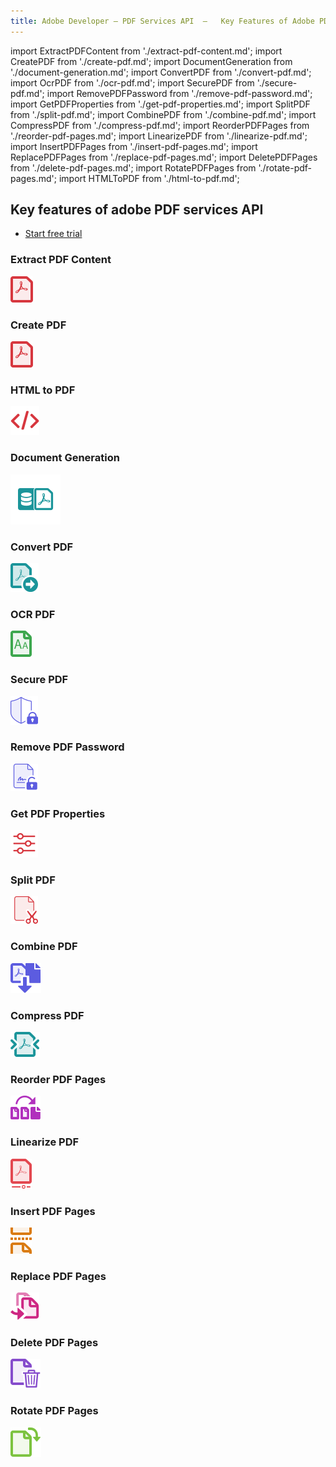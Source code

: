 ```yaml
---
title: Adobe Developer — PDF Services API  —   Key Features of Adobe PDF Services API
---
```


import ExtractPDFContent from './extract-pdf-content.md';
import CreatePDF from './create-pdf.md';
import DocumentGeneration from './document-generation.md';
import ConvertPDF from './convert-pdf.md';
import OcrPDF from './ocr-pdf.md';
import SecurePDF from './secure-pdf.md';
import RemovePDFPassword from './remove-pdf-password.md';
import GetPDFProperties from './get-pdf-properties.md';
import SplitPDF from './split-pdf.md';
import CombinePDF from './combine-pdf.md';
import CompressPDF from './compress-pdf.md';
import ReorderPDFPages from './reorder-pdf-pages.md';
import LinearizePDF from './linearize-pdf.md';
import InsertPDFPages from './insert-pdf-pages.md';
import ReplacePDFPages from './replace-pdf-pages.md';
import DeletePDFPages from './delete-pdf-pages.md';
import RotatePDFPages from './rotate-pdf-pages.md';
import HTMLToPDF from './html-to-pdf.md';


<!-- Key Features of Adobe PDF Services API -->

<SummaryBlock slots="heading, buttons"  background="rgb(31, 42, 73)" buttonPositionRight />

## Key features of adobe PDF services API

- [Start free trial](https://dc.stage.acrobat.com/dc-integration-creation-app-cdn/index.html?api=pdf-services-api)


<TabsBlock orientation="vertical" slots="heading, image, content" repeat="18"  theme="dark" className='bgBlue code-block-0' />

### Extract PDF Content

![Extract PDF Content](../../images/s_createpdf_color_24.svg)

<ExtractPDFContent/>

### Create PDF

![Create PDF](../../images/s_createpdf_color_24.svg)

<CreatePDF/>

### HTML to PDF

![HTML to PDF](../../images/s_html-to-pdf.svg)

<HTMLToPDF/>

### Document Generation

![Document Generation](../../images/ic-dynamic-pdf-gen-40.svg)

<DocumentGeneration/>

### Convert PDF

![Convert PDF](../../images/export_page.svg)

<ConvertPDF/>

### OCR PDF

![OCR PDF](../../images/recognize_text.svg)

<OcrPDF/>

### Secure PDF

![Secure PDF](../../images/s_protect_24.svg)

<SecurePDF/>

### Remove PDF Password

![Remove PDF Password](../../images/s_unlock-pdf_22.svg)

<RemovePDFPassword/>

### Get PDF Properties

![Get PDF Properties](../../images/s_properties_22.svg)

<GetPDFProperties/>

### Split PDF

![Split PDF](../../images/s_split-pdf_22.svg)

<SplitPDF/>

### Combine PDF

![Combine PDF](../../images/s_combinefiles_color_24.svg)

<CombinePDF/>

### Compress PDF

![Compress PDF](../../images/compress_pdf.svg)

<CompressPDF/>

### Reorder PDF Pages

![Reorder PDF Pages](../../images/reorder_page.svg)

<ReorderPDFPages/>

### Linearize PDF

![Linearize PDF](../../images/linearize_pdf.svg)

<LinearizePDF/>

### Insert PDF Pages

![Insert PDF Pages](../../images/insert_page.svg)

<InsertPDFPages/>

### Replace PDF Pages

![Replace PDF Pages](../../images/replace_page.svg)

<ReplacePDFPages/>

### Delete PDF Pages

![Delete PDF Pages](../../images/delete_page.svg)

<DeletePDFPages/>

### Rotate PDF Pages

![Rotate PDF Pages](../../images/rotate_page.svg)

<RotatePDFPages/>